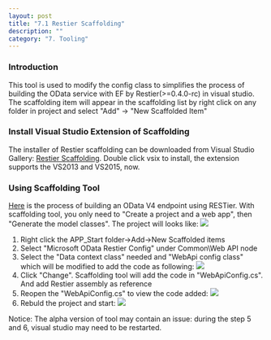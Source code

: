 ```yaml
---
layout: post
title: "7.1 Restier Scaffolding"
description: ""
category: "7. Tooling"
---
```


### Introduction
This tool is used to modify the config class to simplifies the process of building the OData service with EF by Restier(>=0.4.0-rc) in visual studio. The scaffolding item will appear in the scaffolding list by right click on any folder in project and select "Add" -> "New Scaffolded Item"

### Install Visual Studio Extension of Scaffolding
The installer of Restier scaffolding can be downloaded from Visual Studio Gallery: [Restier Scaffolding](https://visualstudiogallery.msdn.microsoft.com/6b18599d-34d5-4123-a586-cdf411728d23/). Double click vsix to install, the extension supports the VS2013 and VS2015, now.

### Using Scaffolding Tool
[Here](http://odata.github.io/RESTier/#01-04-Bootstrap) is the process of building an OData V4 endpoint using RESTier. With scaffolding tool, you only need to "Create a project and a web app", then "Generate the model classes". The project will looks like:
![]({{site.baseurl}}/images/ScaffoldingBefore.PNG)

1. Right click the APP_Start folder->Add->New Scaffolded items
2. Select "Microsoft OData Restier Config" under Common\Web API node
3. Select the "Data context class" needed and "WebApi config class" which will be modified to add the code as following:
![]({{site.baseurl}}/images/Scaffolding.PNG)
4. Click "Change". Scaffolding tool will add the code in "WebApiConfig.cs". And add Restier assembly as reference
5. Reopen the "WebApiConfig.cs" to view the code added:
![]({{site.baseurl}}/images/ScaffoldingAfter.PNG)
6. Rebuld the project and start:
![]({{site.baseurl}}/images/ScaffoldingResult.PNG)


Notice: The alpha version of tool may contain an issue: during the step 5 and 6, visual studio may need to be restarted. 





